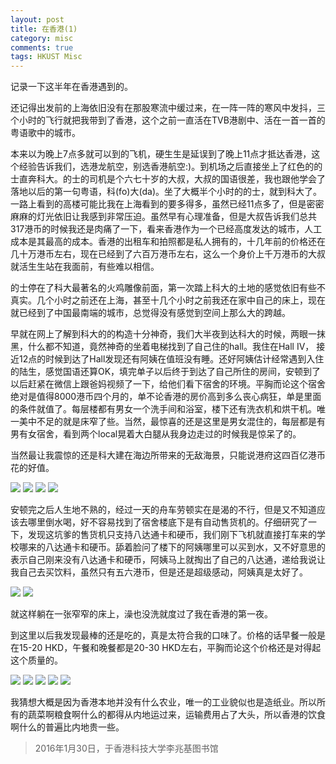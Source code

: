 ```yaml
---
layout: post
title: 在香港(1)
category: misc
comments: true
tags: HKUST Misc
---
```


记录一下这半年在香港遇到的。

还记得出发前的上海依旧没有在那股寒流中缓过来，在一阵一阵的寒风中发抖，三个小时的飞行就把我带到了香港，这个之前一直活在TVB港剧中、活在一首一首的粤语歌中的城市。

本来以为晚上7点多就可以到的飞机，硬生生是延误到了晚上11点才抵达香港，这个经验告诉我们，选港龙航空，别选香港航空:)。到机场之后直接坐上了红色的的士直奔科大。的士的司机是个六七十岁的大叔，大叔的国语很差，我也跟他学会了落地以后的第一句粤语，科(fo)大(da)。坐了大概半个小时的的士，就到科大了。一路上看到的高楼可能比我在上海看到的要多得多，虽然已经11点多了，但是密密麻麻的灯光依旧让我感到非常压迫。虽然早有心理准备，但是大叔告诉我们总共317港币的时候我还是肉痛了一下，看来香港作为一个已经高度发达的城市，人工成本是其最高的成本。香港的出租车和拍照都是私人拥有的，十几年前的价格还在几十万港币左右，现在已经到了六百万港币左右，这么一个身价上千万港币的大叔就活生生站在我面前，有些难以相信。

的士停在了科大最著名的火鸡雕像前面，第一次踏上科大的土地的感觉依旧有些不真实。几个小时之前还在上海，甚至十几个小时之前我还在家中自己的床上，现在就已经到了中国最南端的城市，总觉得没有感觉到空间上那么大的跨越。

早就在网上了解到科大的的构造十分神奇，我们大半夜到达科大的时候，两眼一抹黑，什么都不知道，竟然神奇的坐着电梯找到了自己住的hall。我住在Hall IV， 接近12点的时候到达了Hall发现还有阿姨在值班没有睡。还好阿姨估计经常遇到入住的陆生，感觉国语还算OK，填完单子以后终于到达了自己所住的房间，安顿到了以后赶紧在微信上跟爸妈视频了一下，给他们看下宿舍的环境。平胸而论这个宿舍绝对是值得8000港币四个月的，单不论香港的房价高到多么丧心病狂，单是里面的条件就值了。每层楼都有男女一个洗手间和浴室，楼下还有洗衣机和烘干机。唯一美中不足的就是床窄了些。当然，最惊喜的还是这里是男女混住的，每层都是有男有女宿舍，看到两个local晃着大白腿从我身边走过的时候我是惊呆了的。

当然最让我震惊的还是科大建在海边所带来的无敌海景，只能说港府这四百亿港币花的好值。

![](../../images/hkust/IMAG0666.jpg)
![](../../images/hkust/IMAG0671.jpg)
![](../../images/hkust/IMAG0672.jpg)
![](../../images/hkust/IMAG0675.jpg)

安顿完之后人生地不熟的，经过一天的舟车劳顿实在是渴的不行，但是又不知道应该去哪里倒水喝，好不容易找到了宿舍楼底下是有自动售货机的。仔细研究了一下，发现这坑爹的售货机只支持八达通卡和硬币，我们刚下飞机就直接打车来的学校哪来的八达通卡和硬币。舔着脸问了楼下的阿姨哪里可以买到水，又不好意思的表示自己刚来没有八达通卡和硬币，阿姨马上就掏出了自己的八达通，递给我说让我自己去买饮料，虽然只有五六港币，但是还是超级感动，阿姨真是太好了。

![](../../images/hkust/IMAG0657.jpg)
![](../../images/hkust/IMAG0656.jpg)

就这样躺在一张窄窄的床上，澡也没洗就度过了我在香港的第一夜。

到这里以后我发现最棒的还是吃的，真是太符合我的口味了。价格的话早餐一般是在15-20 HKD，午餐和晚餐都是20-30 HKD左右，平胸而论这个价格还是对得起这个质量的。

![](../../images/hkust/IMAG0662.jpg)
![](../../images/hkust/IMAG0685.jpg)
![](../../images/hkust/IMAG0692.jpg)
![](../../images/hkust/IMAG0697.jpg)
![](../../images/hkust/IMAG0711.jpg)

我猜想大概是因为香港本地并没有什么农业，唯一的工业貌似也是造纸业。所以所有的蔬菜啊粮食啊什么的都得从内地运过来，运输费用占了大头，所以香港的饮食啊什么的普遍比内地贵一些。

> 2016年1月30日，于香港科技大学李兆基图书馆
